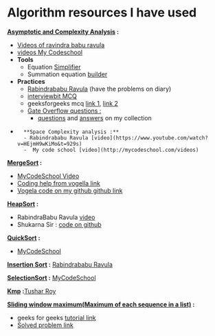 <h1>Algorithm resources I have used</h1>


<u>**Asymptotic and Complexity Analysis</u> :**
- [Videos of ravindra babu ravula](https://www.youtube.com/watch?v=aGjL7YXI31Q&list=PLEbnTDJUr_IeHYw_sfBOJ6gk5pie0yP-0)
- [videos My Codeschool](http://mycodeschool.com/videos)
- **Tools**
    - Equation [Simplifier](https://www.symbolab.com/solver/simplify-calculator)
    - Summation equation [builder](http://www.wolframalpha.com/widget/widgetPopup.jsp?p=v&id=dfaf1b7d15e572ae5a1b2fa172ce8657&title=Math+Help+Boards%3A+Sum+Calculator&theme=blue)
- **Practices**
    - [Rabindrababu Ravula](https://www.youtube.com/watch?v=FEnwM-iDb2g&list=PLEbnTDJUr_IeHYw_sfBOJ6gk5pie0yP-0&index=2) (have the problems on diary)
    -  [interviewbit MCQ](https://www.interviewbit.com/courses/programming/topics/time-complexity/)
    - geeksforgeeks mcq [link 1](http://www.geeksforgeeks.org/analysis-algorithms-set-5-practice-problems/?fref=gc&dti=673800466026116), [link 2](http://www.geeksforgeeks.org/algorithms-gq/analysis-of-algorithms-gq/?fref=gc&dti=673800466026116)
    - [Gate Overflow questions : ](http://gateoverflow.in/tag/time-complexity)            
        - [questions](https://github.com/hasib824/Algorithm/blob/master/Gate%20Overflow%20algo%20complexity.docx) and [answers](https://github.com/hasib824/Algorithm/blob/master/Gate%20overflow%20algo%20complexity%20%20Answer.docx) on my collection
-       **Space Complexity analysis :**
        - Rabindrababu Ravula [video](https://www.youtube.com/watch?v=HEjmH9wKiMo&t=929s)
        -  My code school [video](http://mycodeschool.com/videos)


**<u>MergeSort</u> :**
-   [MyCodeSchool Video](https://www.youtube.com/watch?v=TzeBrDU-JaY)
-   [Coding help from vogella link](http://www.vogella.com/tutorials/JavaAlgorithmsMergesort/article.html)
-  	[Vogela code on my github github link](https://github.com/hasib824/Algorithm/blob/master/Java%20Implementation/MergeSortVogella.java)

**<u>HeapSort</u> :**
 - RabindraBabu Ravula [video](https://www.youtube.com/results?search_query=rabindrababu+ravula+heap+sort)
 - Shukarna Sir : [code on github](https://github.com/hasib824/Algorithm/blob/master/Java%20Implementation/HeapSort.java)


 **<u>QuickSort</u> :**
 - [MyCodeSchool](http://mycodeschool.com/videos)

**<u>Insertion Sort</u> :** [Rabindrababu Ravula](https://www.youtube.com/watch?v=BO145HIUHRg&t=604s)

**<u>SelectionSort</u> :** [MyCodeSchool](http://mycodeschool.com/videos)

**<u>Kmp</u>  :**[Tushar Roy](https://www.youtube.com/watch?v=CpZh4eF8QBw&list=PLrmLmBdmIlpvxhscYQdvfFNWU_pdkG5de)

**<u>Sliding window maximum(Maximum of each sequence in a list)</u> :**
-   geeks for geeks [tutorial link](http://www.geeksforgeeks.org/sliding-window-maximum-maximum-of-all-subarrays-of-size-k/)
- 	[Solved problem link](https://github.com/hasib824/ProblemSolving/blob/master/LightOj/1087_ghajini.cpp)
